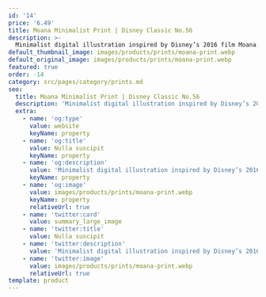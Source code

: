 ```yaml
---
id: '14'
price: '6.49'
title: Moana Minimalist Print | Disney Classic No.56
description: >-
  Minimalist digital illustration inspired by Disney’s 2016 film Moana. Printed on A5 silk 170gsm paper. Please note all prints are unframed.
default_thumbnail_image: images/products/prints/moana-print.webp
default_original_image: images/products/prints/moana-print.webp
featured: true
order: -14
category: src/pages/category/prints.md
seo:
  title: Moana Minimalist Print | Disney Classic No.56
  description: 'Minimalist digital illustration inspired by Disney’s 2016 film Moana. Printed on A5 silk 170gsm paper. Please note all prints are unframed.'
  extra:
    - name: 'og:type'
      value: website
      keyName: property
    - name: 'og:title'
      value: Nulla suscipit
      keyName: property
    - name: 'og:description'
      value: 'Minimalist digital illustration inspired by Disney’s 2016 film Moana. Printed on A5 silk 170gsm paper. Please note all prints are unframed.'
      keyName: property
    - name: 'og:image'
      value: images/products/prints/moana-print.webp
      keyName: property
      relativeUrl: true
    - name: 'twitter:card'
      value: summary_large_image
    - name: 'twitter:title'
      value: Nulla suscipit
    - name: 'twitter:description'
      value: 'Minimalist digital illustration inspired by Disney’s 2016 film Moana. Printed on A5 silk 170gsm paper. Please note all prints are unframed.'
    - name: 'twitter:image'
      value: images/products/prints/moana-print.webp
      relativeUrl: true
template: product
---
```

